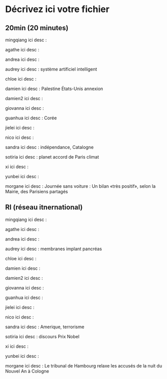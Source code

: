 # Décrivez ici votre fichier

## 20min (20 minutes)

mingqiang
ici desc :

agathe
ici desc :

andrea
ici desc :

audrey
ici desc : système artificiel intelligent

chloe
ici desc :

damien
ici desc : Palestine États-Unis annexion

damien2
ici desc :

giovanna
ici desc :

guanhua
ici desc : Corée

jielei
ici desc :

nico
ici desc :

sandra
ici desc : indépendance, Catalogne

sotiria
ici desc : planet accord de Paris climat

xi
ici desc :

yunbei
ici desc :

morgane 
ici desc : Journée sans voiture : Un bilan «très positif», selon la Mairie, des Parisiens partagés

## RI (réseau itnernational)

mingqiang
ici desc :

agathe
ici desc :

andrea
ici desc :

audrey
ici desc : membranes implant pancréas

chloe
ici desc :

damien
ici desc :

damien2
ici desc :

giovanna
ici desc :

guanhua
ici desc :

jielei
ici desc :

nico
ici desc :

sandra
ici desc : Amerique, terrorisme

sotiria
ici desc : discours Prix Nobel

xi
ici desc :

yunbei
ici desc :

morgane 
ici desc : Le tribunal de Hambourg relaxe les accusés de la nuit du Nouvel An à Cologne
